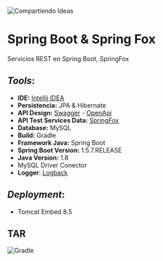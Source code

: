 ![Compartiendo Ideas](https://scontent.flim5-4.fna.fbcdn.net/v/t31.0-8/17991350_1416091941801631_7132109400822586713_o.png?oh=8e5963072f32b1a52bdc940852630293&oe=5A4A84A2)


# Spring Boot & Spring Fox
Servicios REST en Spring Boot, SpringFox

## _Tools_:
* **IDE:** [Intellij IDEA](https://www.jetbrains.com/idea/)
* **Persistencia:** JPA & Hibernate
* **API Design:** [Swagger](https://swagger.io/) - [OpenApi](https://www.openapis.org/)
* **API Test Services Data:** [SpringFox](http://springfox.github.io/springfox/)
* **Database:** MySQL
* **Build:** Gradle
* **Framework Java:** Spring Boot
* **Spring Boot Version:** 1.5.7.RELEASE
* **Java Version:** 1.8
* MySQL Driver Conector
* **Logger**: [Logback](https://logback.qos.ch/)

## _Deployment_:
* Tomcat Embed 8.5 

## TAR
![Gradle](https://gradle.com/img/Gradle-Enterprise.png)







